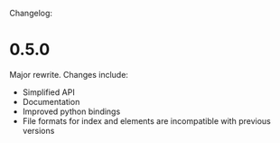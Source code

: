 Changelog:

0.5.0
=====

Major rewrite. Changes include:
* Simplified API
* Documentation
* Improved python bindings
* File formats for index and elements are incompatible with previous versions
